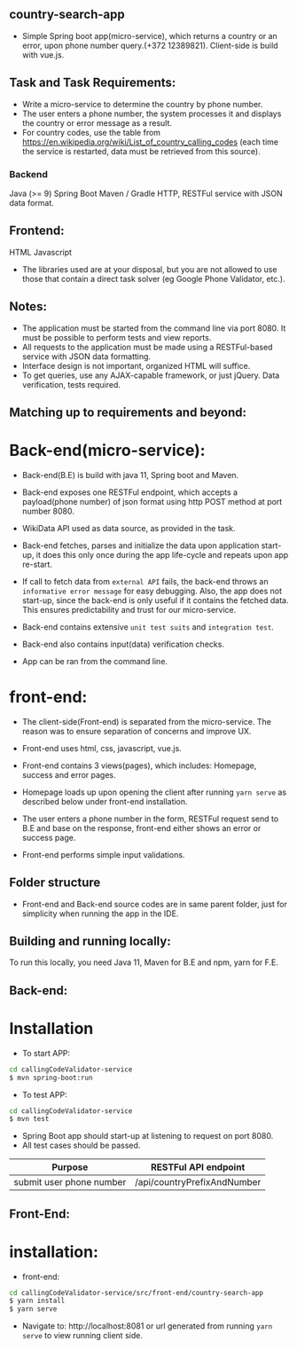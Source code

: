##  country-search-app
* Simple Spring boot app(micro-service), which returns a country or an error, upon phone number query.(+372 12389821). Client-side is build with vue.js. 

## Task and Task Requirements:

* Write a micro-service to determine the country by phone number.
* The user enters a phone number, the system processes it and displays the country or error message as a result.
* For country codes, use the table from https://en.wikipedia.org/wiki/List_of_country_calling_codes 
(each time the service is restarted, data must be retrieved from this source).

### Backend
Java (>= 9)
Spring Boot
Maven / Gradle
HTTP, RESTFul service with JSON data format. 

## Frontend:
HTML
Javascript 

 * The libraries used are at your disposal, but you are not allowed to use those that contain a direct task solver (eg Google Phone Validator, etc.).
 
## Notes:
* The application must be started from the command line via port 8080. It must be possible to perform tests and view reports. 
* All requests to the application must be made using a RESTFul-based service with JSON data formatting.
* Interface design is not important, organized HTML will suffice.
* To get queries, use any AJAX-capable framework, or just jQuery. Data verification, tests required.


##  Matching up to requirements and beyond:

# Back-end(micro-service):
*  Back-end(B.E) is build with java 11, Spring boot and  Maven.

*  Back-end exposes one RESTFul endpoint, which accepts a payload(phone number) of json format using http POST method at port number 8080.

*  WikiData API used as data source, as provided in the task. 

*  Back-end fetches, parses and initialize the data upon application start-up, it does this only once during the app life-cycle and repeats upon app re-start.

*  If call to fetch data from `external API` fails, the back-end throws an `informative error message` for easy debugging. Also, the app does not start-up,
 since the back-end is only useful if it contains the fetched data. This ensures predictability and trust for our micro-service. 
 
* Back-end contains extensive `unit test suits` and `integration test`.

* Back-end also contains input(data) verification checks.

* App can be ran from the command line.
 
# front-end:
 
* The client-side(Front-end) is separated from the micro-service. The reason was to ensure separation of concerns and improve UX.

* Front-end uses html, css, javascript, vue.js.

* Front-end contains 3 views(pages), which includes: Homepage, success and error pages.

* Homepage loads up upon opening the client after running `yarn serve` as described below under front-end installation.

* The user enters a phone number in the form, RESTFul request send to B.E and base on the response, front-end either shows an error or success page.

* Front-end performs simple input validations.

## Folder structure
* Front-end and Back-end source codes are in same parent folder, just for simplicity when running the app in the IDE.


## Building and running locally:
To run this locally, you need Java 11, Maven for B.E and npm, yarn for F.E.

## Back-end:

# Installation

* To start APP: 
```sh
cd callingCodeValidator-service
$ mvn spring-boot:run
```
* To test APP: 
```sh
cd callingCodeValidator-service
$ mvn test
```

* Spring Boot app should start-up at listening to request on port 8080.
* All test cases should be passed.

| Purpose | RESTFul API endpoint
| - | -
| submit user phone number | /api/countryPrefixAndNumber


## Front-End:

# installation:

* front-end:
```sh
cd callingCodeValidator-service/src/front-end/country-search-app
$ yarn install
$ yarn serve
```

* Navigate to: http://localhost:8081 or url generated from running `yarn serve` to view  running client side.


